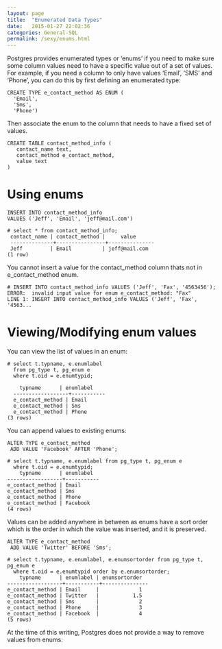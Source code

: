 ```yaml
---
layout: page
title:  "Enumerated Data Types"
date:   2015-01-27 22:02:36
categories: General-SQL
permalink: /sexy/enums.html
---
```


Postgres provides enumerated types or ‘enums’ if you need to make sure some column values need to have a specific value out of a set of values. For example, if you need a column to only have values ‘Email’, ‘SMS’ and ‘Phone’, you can do this by first defining an enumerated type:

    CREATE TYPE e_contact_method AS ENUM (
      'Email', 
      'Sms', 
      'Phone')

Then associate the enum to the column that needs to have a fixed set of values.

    CREATE TABLE contact_method_info (
       contact_name text,
       contact_method e_contact_method,
       value text
    )

Using enums
===========

    INSERT INTO contact_method_info
    VALUES ('Jeff', 'Email', 'jeff@mail.com')

    # select * from contact_method_info;
     contact_name | contact_method |     value     
     --------------+----------------+---------------
     Jeff         | Email          | jeff@mail.com
    (1 row)


You cannot insert a value for the contact_method column thats not in e_contact_method enum.

    # INSERT INTO contact_method_info VALUES ('Jeff', 'Fax', '4563456');
    ERROR:  invalid input value for enum e_contact_method: "Fax"
    LINE 1: INSERT INTO contact_method_info VALUES ('Jeff', 'Fax', '4563...


Viewing/Modifying enum values
=============================

You can view the list of values in an enum:

    # select t.typname, e.enumlabel 
      from pg_type t, pg_enum e 
      where t.oid = e.enumtypid;
      
        typname      | enumlabel
      ------------------+-----------
      e_contact_method | Email
      e_contact_method | Sms
      e_contact_method | Phone
    (3 rows)


You can append values to existing enums:

    ALTER TYPE e_contact_method
     ADD VALUE 'Facebook' AFTER 'Phone';

    # select t.typname, e.enumlabel from pg_type t, pg_enum e 
      where t.oid = e.enumtypid;
        typname      | enumlabel
    ------------------+-----------
    e_contact_method | Email
    e_contact_method | Sms
    e_contact_method | Phone
    e_contact_method | Facebook
    (4 rows)


Values can be added anywhere in between as enums have a sort order which is the order in which the value was inserted, and it is preserved.

    ALTER TYPE e_contact_method
     ADD VALUE 'Twitter' BEFORE 'Sms';

    # select t.typname, e.enumlabel, e.enumsortorder from pg_type t, pg_enum e 
      where t.oid = e.enumtypid order by e.enumsortorder;
        typname      | enumlabel | enumsortorder
    ------------------+-----------+---------------
    e_contact_method | Email     |             1
    e_contact_method | Twitter   |           1.5
    e_contact_method | Sms       |             2
    e_contact_method | Phone     |             3
    e_contact_method | Facebook  |             4
    (5 rows)


At the time of this writing, Postgres does not provide a way to remove values from enums.
